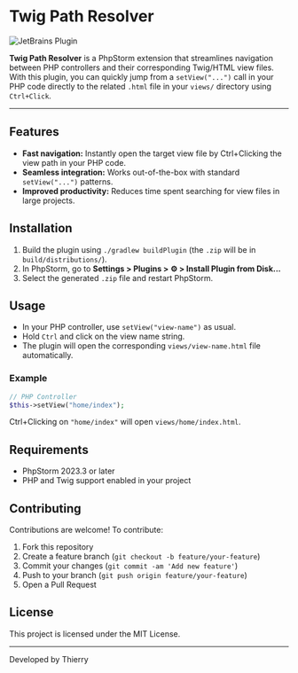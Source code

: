 # Twig Path Resolver

![JetBrains Plugin](https://img.shields.io/badge/JetBrains-PhpStorm-blue?logo=phpstorm)

**Twig Path Resolver** is a PhpStorm extension that streamlines navigation between PHP controllers and their corresponding Twig/HTML view files. With this plugin, you can quickly jump from a `setView("...")` call in your PHP code directly to the related `.html` file in your `views/` directory using `Ctrl+Click`.

---

## Features
- **Fast navigation:** Instantly open the target view file by Ctrl+Clicking the view path in your PHP code.
- **Seamless integration:** Works out-of-the-box with standard `setView("...")` patterns.
- **Improved productivity:** Reduces time spent searching for view files in large projects.

## Installation
1. Build the plugin using `./gradlew buildPlugin` (the `.zip` will be in `build/distributions/`).
2. In PhpStorm, go to **Settings > Plugins > ⚙️ > Install Plugin from Disk...**
3. Select the generated `.zip` file and restart PhpStorm.

## Usage
- In your PHP controller, use `setView("view-name")` as usual.
- Hold `Ctrl` and click on the view name string.
- The plugin will open the corresponding `views/view-name.html` file automatically.

### Example
```php
// PHP Controller
$this->setView("home/index");
```
Ctrl+Clicking on `"home/index"` will open `views/home/index.html`.

## Requirements
- PhpStorm 2023.3 or later
- PHP and Twig support enabled in your project

## Contributing
Contributions are welcome! To contribute:
1. Fork this repository
2. Create a feature branch (`git checkout -b feature/your-feature`)
3. Commit your changes (`git commit -am 'Add new feature'`)
4. Push to your branch (`git push origin feature/your-feature`)
5. Open a Pull Request

## License
This project is licensed under the MIT License.

---
Developed by Thierry 